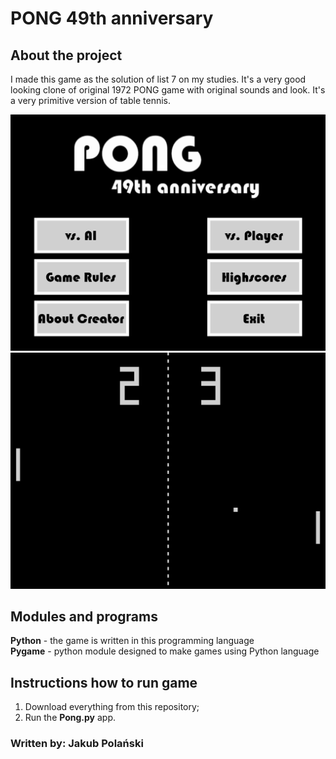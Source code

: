 # PONG 49th anniversary

## About the project
I made this game as the solution of list 7 on my studies. It's a very good looking clone of original 1972 PONG game with original sounds and look. It's a very primitive version of table tennis.

![alt text](https://github.com/darthqba/Lista_7-Programowanie/blob/main/Images/Pong1.png?raw=true)
![alt text](https://github.com/darthqba/Lista_7-Programowanie/blob/main/Images/Pong2.png?raw=true)

## Modules and programs
**Python** - the game is written in this programming language<br/>
**Pygame** - python module designed to make games using Python language

## Instructions how to run game

1. Download everything from this repository;
2. Run the **Pong.py** app.

### Written by: Jakub Polański
